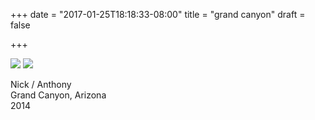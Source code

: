 +++
date = "2017-01-25T18:18:33-08:00"
title = "grand canyon"
draft = false 

+++

![](https://d17enza3bfujl8.cloudfront.net/22410006.jpg)
![](https://d17enza3bfujl8.cloudfront.net/22410007.jpg)

Nick / Anthony<br>
Grand Canyon, Arizona<br>
2014
